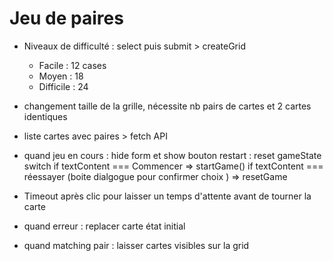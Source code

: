 # Jeu de paires

- Niveaux de difficulté : select puis submit > createGrid

  - Facile : 12 cases
  - Moyen : 18
  - Difficile : 24

- changement taille de la grille, nécessite nb pairs de cartes et 2 cartes identiques
- liste cartes avec paires > fetch API

- quand jeu en cours : hide form et show bouton restart : reset gameState
  switch if textContent === Commencer => startGame()
  if textContent === réessayer (boite dialgogue pour confirmer choix
  ) => resetGame

- Timeout après clic pour laisser un temps d'attente avant de tourner la carte

- quand erreur : replacer carte état initial
- quand matching pair : laisser cartes visibles sur la grid
